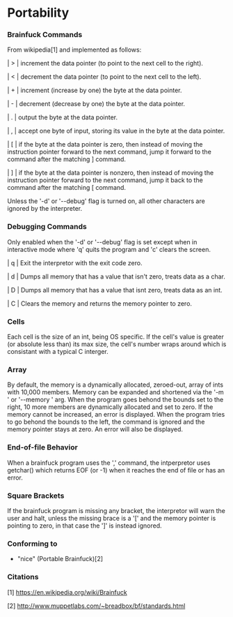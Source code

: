Portability
===========

### Brainfuck Commands
From wikipedia[1] and implemented as follows:

| \> | 	increment the data pointer (to point to the next cell to the right).

| \< |	decrement the data pointer (to point to the next cell to the left).

| \+ |	increment (increase by one) the byte at the data pointer.

| \- |	decrement (decrease by one) the byte at the data pointer.

| \. |	output the byte at the data pointer.

| \, |	accept one byte of input, storing its value in the byte at the data pointer.

| \[ |	if the byte at the data pointer is zero, then instead of moving the instruction pointer forward to the next command, jump it forward to the command after the matching ] command.

| \] |	if the byte at the data pointer is nonzero, then instead of moving the instruction pointer forward to the next command, jump it back to the command after the matching [ command.

Unless the '-d' or '--debug' flag is turned on, all other characters are ignored by the interpreter.

### Debugging Commands
Only enabled when the '-d' or '--debug' flag is set except when in interactive mode where 'q' quits the program and 'c' clears the screen.

| q |	Exit the interpretor with the exit code zero.

| d |	Dumps all memory that has a value that isn't zero, treats data as a char.

| D |	Dumps all memory that has a value that isnt zero, treats data as an int.

| C |	Clears the memory and returns the memory pointer to zero.

### Cells
Each cell is the size of an int, being OS specific.
If the cell's value is greater (or absolute less than) its max size, the cell's number wraps around which is consistant with a typical C interger.

### Array
By default, the memory is a dynamically allocated, zeroed-out, array of ints with 10,000 members.
Memory can be expanded and shortened via the '-m <nmemb>' or '--memory <nmemb>' arg.
When the program goes behond the bounds set to the right, 10 more members are dynamically allocated and set to zero. If the memory cannot be increased, an error is displayed.
When the program tries to go behond the bounds to the left, the command is ignored and the memory pointer stays at zero. An error will also be displayed.

### End-of-file Behavior
When a brainfuck program uses the ',' command, the intperpretor uses getchar() which returns EOF (or -1) when it reaches the end of file or has an error.

### Square Brackets
If the brainfuck program is missing any bracket, the interpretor will warn the user and halt, unless the missing brace is a '[' and the memory pointer is pointing to zero, in that case the ']' is instead ignored.

### Conforming to
- "nice" (Portable Brainfuck)[2]

### Citations
[1] https://en.wikipedia.org/wiki/Brainfuck

[2] http://www.muppetlabs.com/~breadbox/bf/standards.html


